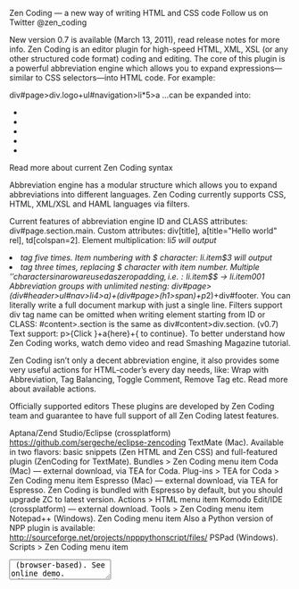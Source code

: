 Zen Coding — a new way of writing HTML and CSS code
Follow us on Twitter @zen_coding

New version 0.7 is available (March 13, 2011), read release notes for more info.
Zen Coding is an editor plugin for high-speed HTML, XML, XSL (or any other structured code format) coding and editing. The core of this plugin is a powerful abbreviation engine which allows you to expand expressions—similar to CSS selectors—into HTML code. For example:

div#page>div.logo+ul#navigation>li*5>a
...can be expanded into:

<div id="page">
        <div class="logo"></div>
        <ul id="navigation">
                <li><a href=""></a></li>
                <li><a href=""></a></li>
                <li><a href=""></a></li>
                <li><a href=""></a></li>
                <li><a href=""></a></li>
        </ul>
</div>
Read more about current Zen Coding syntax

Abbreviation engine has a modular structure which allows you to expand abbreviations into different languages. Zen Coding currently supports CSS, HTML, XML/XSL and HAML languages via filters.

Current features of abbreviation engine
ID and CLASS attributes: div#page.section.main.
Custom attributes: div[title], a[title="Hello world" rel], td[colspan=2].
Element multiplication: li*5 will output <li> tag five times.
Item numbering with $ character: li.item$*3 will output <li> tag three times, replacing $ character with item number.
Multiple '$' characters in a row are used as zero padding, i.e.: li.item$$$ → li.item001
Abbreviation groups with unlimited nesting: div#page>(div#header>ul#nav>li*4>a)+(div#page>(h1>span)+p*2)+div#footer. You can literally write a full document markup with just a single line.
Filters support
div tag name can be omitted when writing element starting from ID or CLASS: #content>.section is the same as div#content>div.section.
(v0.7) Text support: p>{Click }+a{here}+{ to continue}.
To better understand how Zen Coding works, watch demo video and read Smashing Magazine tutorial.

Zen Coding isn’t only a decent abbreviation engine, it also provides some very useful actions for HTML-coder’s every day needs, like: Wrap with Abbreviation, Tag Balancing, Toggle Comment, Remove Tag etc. Read more about available actions.

Officially supported editors
These plugins are developed by Zen Coding team and guarantee to have full support of all Zen Coding latest features.

Aptana/Zend Studio/Eclipse (crossplatform) https://github.com/sergeche/eclipse-zencoding
TextMate (Mac). Available in two flavors: basic snippets (Zen HTML and Zen CSS) and full-featured plugin (ZenCoding for TextMate). Bundles > Zen Coding menu item
Coda (Mac) — external download, via TEA for Coda. Plug-ins > TEA for Coda > Zen Coding menu item
Espresso (Mac) — external download, via TEA for Espresso. Zen Coding is bundled with Espresso by default, but you should upgrade ZC to latest version. Actions > HTML menu item
Komodo Edit/IDE (crossplatform) — external download. Tools > Zen Coding menu item
Notepad++ (Windows). Zen Coding menu item Also a Python version of NPP plugin is available: http://sourceforge.net/projects/npppythonscript/files/
PSPad (Windows). Scripts > Zen Coding menu item
<textarea> (browser-based). See online demo.
editArea (browser-based). See online demo.
CodeMirror (browser-based). See online demo.
CodeMirror2 (browser-based). See online demo.
Third-party supported editors
These plugins are using official Zen Coding engine and developed by third-party developers. Thus, no guarantee that they support all latest ZC features.

Dreamweaver (Windows, Mac)
Sublime Text (Windows)
Sublime Text 2 (crossplatform) — install it from Package Control
UltraEdit (Windows)
TopStyle (Windows)
GEdit (crossplatform) — Franck Marcia's plugin, Mike Crittenden's plugin
BBEdit/TextWrangler (Mac) — external download
Visual Studio (Windows) — at Visual Studio Gallery
EmEditor (Windows) — external download
Sakura Editor (Windows) — external download
EditPlus (windows) — external download, release notes
NetBeans (crossplatform) — download
Chrome Extension — external download
Userscript for Greasemonkey — external download
Geany — external download
RJ TextEd — built in since v7.50
AkelPad — external download
WIODE web-based IDE
BlueFish — built-in in v2.2.1
Codelobster PHP Edition — built-in in v4.3
ShiftEdit — online IDE
Unofficial implementations
These plugins are developed by third-party and has their own ZC engine implementation, which leads to different feature set and abbreviation syntax. Zen Coding team has no relation to this projects.

IntelliJ IDEA/WebStorm/PHPStorm (crossplatform) — built-in in latest versions
Emacs (crossplatform) — external download
Vim (crossplatform) — Sparkup, Zen Coding for Vim
ReSharper plugin for Visual Studio
Development
Zen Coding is currently developed at GitHub. There’s also available developer previews of upcoming features and a Plugin HOWTO about adding Zen Coding support for your favorite editor. New Zen Coding releases are announces on our Twitter account.
